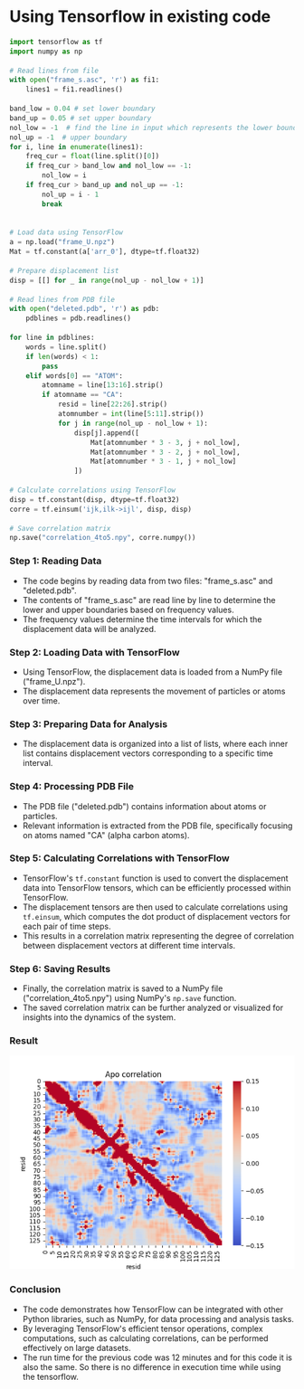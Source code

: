 # Using Tensorflow in existing code
```python
import tensorflow as tf
import numpy as np

# Read lines from file
with open("frame_s.asc", 'r') as fi1:
    lines1 = fi1.readlines()

band_low = 0.04 # set lower boundary
band_up = 0.05 # set upper boundary
nol_low = -1  # find the line in input which represents the lower boundary
nol_up = -1  # upper boundary
for i, line in enumerate(lines1):
    freq_cur = float(line.split()[0])
    if freq_cur > band_low and nol_low == -1:
        nol_low = i
    if freq_cur > band_up and nol_up == -1:
        nol_up = i - 1
        break


# Load data using TensorFlow
a = np.load("frame_U.npz")
Mat = tf.constant(a['arr_0'], dtype=tf.float32)

# Prepare displacement list
disp = [[] for _ in range(nol_up - nol_low + 1)]

# Read lines from PDB file
with open("deleted.pdb", 'r') as pdb:
    pdblines = pdb.readlines()

for line in pdblines:
    words = line.split()
    if len(words) < 1:
        pass
    elif words[0] == "ATOM":
        atomname = line[13:16].strip()
        if atomname == "CA":
            resid = line[22:26].strip()
            atomnumber = int(line[5:11].strip())
            for j in range(nol_up - nol_low + 1):
                disp[j].append([
                    Mat[atomnumber * 3 - 3, j + nol_low],
                    Mat[atomnumber * 3 - 2, j + nol_low],
                    Mat[atomnumber * 3 - 1, j + nol_low]
                ])

# Calculate correlations using TensorFlow
disp = tf.constant(disp, dtype=tf.float32)
corre = tf.einsum('ijk,ilk->ijl', disp, disp)

# Save correlation matrix
np.save("correlation_4to5.npy", corre.numpy())
```










### Step 1: Reading Data
- The code begins by reading data from two files: "frame_s.asc" and "deleted.pdb".
- The contents of "frame_s.asc" are read line by line to determine the lower and upper boundaries based on frequency values.
- The frequency values determine the time intervals for which the displacement data will be analyzed.

### Step 2: Loading Data with TensorFlow
- Using TensorFlow, the displacement data is loaded from a NumPy file ("frame_U.npz").
- The displacement data represents the movement of particles or atoms over time.

### Step 3: Preparing Data for Analysis
- The displacement data is organized into a list of lists, where each inner list contains displacement vectors corresponding to a specific time interval.

### Step 4: Processing PDB File
- The PDB file ("deleted.pdb") contains information about atoms or particles.
- Relevant information is extracted from the PDB file, specifically focusing on atoms named "CA" (alpha carbon atoms).

### Step 5: Calculating Correlations with TensorFlow
- TensorFlow's `tf.constant` function is used to convert the displacement data into TensorFlow tensors, which can be efficiently processed within TensorFlow.
- The displacement tensors are then used to calculate correlations using `tf.einsum`, which computes the dot product of displacement vectors for each pair of time steps.
- This results in a correlation matrix representing the degree of correlation between displacement vectors at different time intervals.

### Step 6: Saving Results
- Finally, the correlation matrix is saved to a NumPy file ("correlation_4to5.npy") using NumPy's `np.save` function.
- The saved correlation matrix can be further analyzed or visualized for insights into the dynamics of the system.


### Result 
![Correlation plot for frequency range 4 to 5](https://github.com/ubsuny/vibrational-motion-CP2P2024/blob/main/plot4%20(1).png)



### Conclusion
- The code demonstrates how TensorFlow can be integrated with other Python libraries, such as NumPy, for data processing and analysis tasks.
- By leveraging TensorFlow's efficient tensor operations, complex computations, such as calculating correlations, can be performed effectively on large datasets.
- The run time for the previous code was 12 minutes and for this code it is also the same. So there is no difference in execution time while using the tensorflow.
